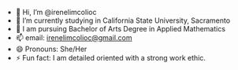 - 👋 Hi, I’m @irenelimcolioc
- 🌱 I’m currently studying in California State University, Sacramento
- 💞️ I am pursuing Bachelor of Arts Degree in Applied Mathematics
- 📫 email: irenelimcolioc@gmail.com
- 😄 Pronouns: She/Her
- ⚡ Fun fact: I am detailed oriented with a strong work ethic.

<!---
irenelimcolioc/irenelimcolioc is a ✨ special ✨ repository because its `README.md` (this file) appears on your GitHub profile.
You can click the Preview link to take a look at your changes.
--->
